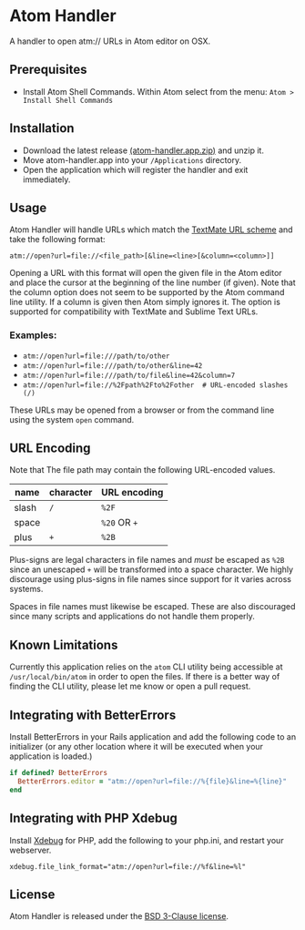 # Atom Handler

A handler to open atm:// URLs in Atom editor on OSX.

## Prerequisites

- Install Atom Shell Commands. Within Atom select from the menu: `Atom > Install Shell Commands`

## Installation

- Download the latest release [(atom-handler.app.zip)](https://github.com/WizardOfOgz/atom-handler/releases/download/1.1.2/atom-handler.app.zip) and unzip it.
- Move atom-handler.app into your `/Applications` directory.
- Open the application which will register the handler and exit immediately.

## Usage

Atom Handler will handle URLs which match the [TextMate URL scheme](http://blog.macromates.com/2007/the-textmate-url-scheme/) and take the following format:

`atm://open?url=file://<file_path>[&line=<line>[&column=<column>]]`

Opening a URL with this format will open the given file in the Atom editor and place the cursor at the beginning of the line number (if given). Note that the column option does not seem to be supported by the Atom command line utility. If a column is given then Atom simply ignores it. The option is supported for compatibility with TextMate and Sublime Text URLs.

### Examples:
- `atm://open?url=file:///path/to/other`
- `atm://open?url=file:///path/to/other&line=42`
- `atm://open?url=file:///path/to/file&line=42&column=7`
- `atm://open?url=file://%2Fpath%2Fto%2Fother  # URL-encoded slashes (/)`

These URLs may be opened from a browser or from the command line using the system `open` command.

## URL Encoding

Note that The file path may contain the following URL-encoded values.

|name|character|URL encoding|
|---|---|---|
|slash|`/`|`%2F`|
|space|` `|`%20` OR `+`|
|plus|`+`|`%2B`|

Plus-signs are legal characters in file names and _must_ be escaped as `%2B` since an unescaped `+` will be transformed into a space character. We highly discourage using plus-signs in file names since support for it varies across systems.

Spaces in file names must likewise be escaped. These are also discouraged since many scripts and applications do not handle them properly.

## Known Limitations

Currently this application relies on the `atom` CLI utility being accessible at `/usr/local/bin/atom` in order to open the files. If there is a better way of finding the CLI utility, please let me know or open a pull request.

## Integrating with BetterErrors

Install BetterErrors in your Rails application and add the following code to an initializer (or any other location where it will be executed when your application is loaded.)

```ruby
if defined? BetterErrors
  BetterErrors.editor = "atm://open?url=file://%{file}&line=%{line}"
end
```

## Integrating with PHP Xdebug

Install [Xdebug](http://xdebug.org) for PHP, add the following to your php.ini, and restart your webserver.

```
xdebug.file_link_format="atm://open?url=file://%f&line=%l"
```

## License

Atom Handler is released under the [BSD 3-Clause license](https://github.com/WizardOfOgz/atom-handler/blob/master/LICENSE).
